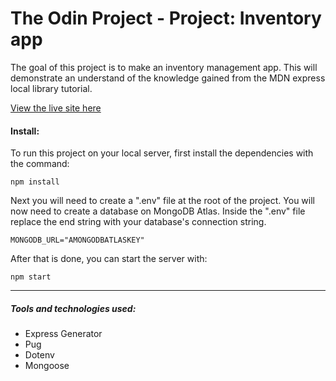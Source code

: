 # The Odin Project - Project: Inventory app

The goal of this project is to make an inventory management app. This will demonstrate an understand of the knowledge gained from the MDN express local library tutorial.

[View the live site here](https://odin-inventory-app.onrender.com/store)

#### Install:

To run this project on your local server, first install the dependencies with the command:

```
npm install
```

Next you will need to create a ".env" file at the root of the project. You will now need to create a database on MongoDB Atlas. Inside the ".env" file replace the end string with your database's connection string.

```
MONGODB_URL="AMONGODBATLASKEY"
```

After that is done, you can start the server with:

```
npm start
```

<hr>

##### Tools and technologies used:

-   Express Generator
-   Pug
-   Dotenv
-   Mongoose
